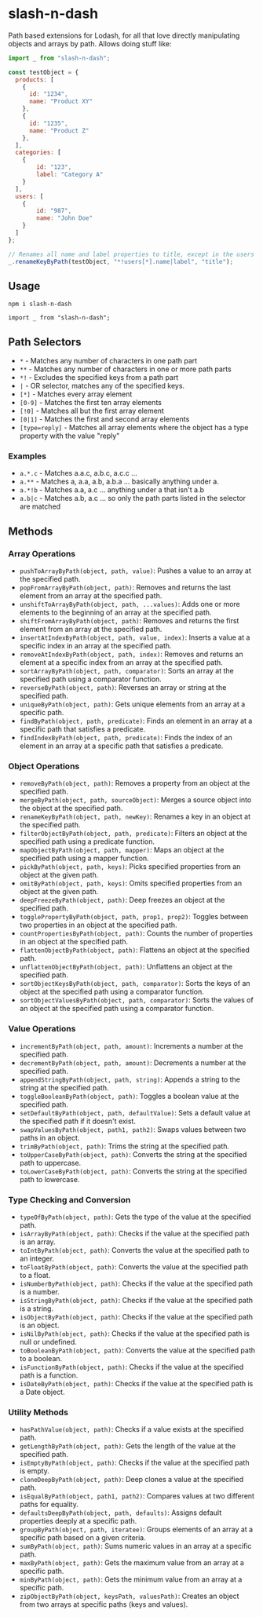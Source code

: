 # slash-n-dash

Path based extensions for Lodash, for all that love directly manipulating objects and arrays by path. Allows doing stuff like:

```js
import _ from "slash-n-dash";

const testObject = {
  products: [
    {
      id: "1234",
      name: "Product XY"
    },
    {
      id: "1235",
      name: "Product Z"
    },
  ],
  categories: [
    {
        id: "123",
        label: "Category A"
    }
  ],
  users: [
    {
        id: "987",
        name: "John Doe"
    }
  ]
};

// Renames all name and label properties to title, except in the users array:
_.renameKeyByPath(testObject, "*!users[*].name|label", "title");

```

## Usage

`npm i slash-n-dash`

`import _ from "slash-n-dash";`

## Path Selectors

- `*` - Matches any number of characters in one path part
- `**` - Matches any number of characters in one or more path parts
- `*!` - Excludes the specified keys from a path part
- `|` - OR selector, matches any of the specified keys.
- `[*]` - Matches every array element
- `[0-9]` - Matches the first ten array elements
- `[!0]` - Matches all but the first array element
- `[0|1]` - Matches the first and second array elements
- `[type=reply]` - Matches all array elements where the object has a type property with the value "reply"
### Examples

- `a.*.c` - Matches a.a.c, a.b.c, a.c.c ...
- `a.**` - Matches a, a.a, a.b, a.b.a ... basically anything under a.
- `a.*!b` - Matches a.a, a.c ... anything under a that isn't a.b
- `a.b|c` - Matches a.b, a.c ... so only the path parts listed in the selector are matched

## Methods

### Array Operations

- `pushToArrayByPath(object, path, value)`: Pushes a value to an array at the specified path.
- `popFromArrayByPath(object, path)`: Removes and returns the last element from an array at the specified path.
- `unshiftToArrayByPath(object, path, ...values)`: Adds one or more elements to the beginning of an array at the specified path.
- `shiftFromArrayByPath(object, path)`: Removes and returns the first element from an array at the specified path.
- `insertAtIndexByPath(object, path, value, index)`: Inserts a value at a specific index in an array at the specified path.
- `removeAtIndexByPath(object, path, index)`: Removes and returns an element at a specific index from an array at the specified path.
- `sortArrayByPath(object, path, comparator)`: Sorts an array at the specified path using a comparator function.
- `reverseByPath(object, path)`: Reverses an array or string at the specified path.
- `uniqueByPath(object, path)`: Gets unique elements from an array at a specific path.
- `findByPath(object, path, predicate)`: Finds an element in an array at a specific path that satisfies a predicate.
- `findIndexByPath(object, path, predicate)`: Finds the index of an element in an array at a specific path that satisfies a predicate.

### Object Operations
- `removeByPath(object, path)`: Removes a property from an object at the specified path.
- `mergeByPath(object, path, sourceObject)`: Merges a source object into the object at the specified path.
- `renameKeyByPath(object, path, newKey)`: Renames a key in an object at the specified path.
- `filterObjectByPath(object, path, predicate)`: Filters an object at the specified path using a predicate function.
- `mapObjectByPath(object, path, mapper)`: Maps an object at the specified path using a mapper function.
- `pickByPath(object, path, keys)`: Picks specified properties from an object at the given path.
- `omitByPath(object, path, keys)`: Omits specified properties from an object at the given path.
- `deepFreezeByPath(object, path)`: Deep freezes an object at the specified path.
- `togglePropertyByPath(object, path, prop1, prop2)`: Toggles between two properties in an object at the specified path.
- `countPropertiesByPath(object, path)`: Counts the number of properties in an object at the specified path.
- `flattenObjectByPath(object, path)`: Flattens an object at the specified path.
- `unflattenObjectByPath(object, path)`: Unflattens an object at the specified path.
- `sortObjectKeysByPath(object, path, comparator)`: Sorts the keys of an object at the specified path using a comparator function.
- `sortObjectValuesByPath(object, path, comparator)`: Sorts the values of an object at the specified path using a comparator function.

### Value Operations
- `incrementByPath(object, path, amount)`: Increments a number at the specified path.
- `decrementByPath(object, path, amount)`: Decrements a number at the specified path.
- `appendStringByPath(object, path, string)`: Appends a string to the string at the specified path.
- `toggleBooleanByPath(object, path)`: Toggles a boolean value at the specified path.
- `setDefaultByPath(object, path, defaultValue)`: Sets a default value at the specified path if it doesn't exist.
- `swapValuesByPath(object, path1, path2)`: Swaps values between two paths in an object.
- `trimByPath(object, path)`: Trims the string at the specified path.
- `toUpperCaseByPath(object, path)`: Converts the string at the specified path to uppercase.
- `toLowerCaseByPath(object, path)`: Converts the string at the specified path to lowercase.

### Type Checking and Conversion
- `typeOfByPath(object, path)`: Gets the type of the value at the specified path.
- `isArrayByPath(object, path)`: Checks if the value at the specified path is an array.
- `toIntByPath(object, path)`: Converts the value at the specified path to an integer.
- `toFloatByPath(object, path)`: Converts the value at the specified path to a float.
- `isNumberByPath(object, path)`: Checks if the value at the specified path is a number.
- `isStringByPath(object, path)`: Checks if the value at the specified path is a string.
- `isObjectByPath(object, path)`: Checks if the value at the specified path is an object.
- `isNilByPath(object, path)`: Checks if the value at the specified path is null or undefined.
- `toBooleanByPath(object, path)`: Converts the value at the specified path to a boolean.
- `isFunctionByPath(object, path)`: Checks if the value at the specified path is a function.
- `isDateByPath(object, path)`: Checks if the value at the specified path is a Date object.

### Utility Methods
- `hasPathValue(object, path)`: Checks if a value exists at the specified path.
- `getLengthByPath(object, path)`: Gets the length of the value at the specified path.
- `isEmptyByPath(object, path)`: Checks if the value at the specified path is empty.
- `cloneDeepByPath(object, path)`: Deep clones a value at the specified path.
- `isEqualByPath(object, path1, path2)`: Compares values at two different paths for equality.
- `defaultsDeepByPath(object, path, defaults)`: Assigns default properties deeply at a specific path.
- `groupByPath(object, path, iteratee)`: Groups elements of an array at a specific path based on a given criteria.
- `sumByPath(object, path)`: Sums numeric values in an array at a specific path.
- `maxByPath(object, path)`: Gets the maximum value from an array at a specific path.
- `minByPath(object, path)`: Gets the minimum value from an array at a specific path.
- `zipObjectByPath(object, keysPath, valuesPath)`: Creates an object from two arrays at specific paths (keys and values).